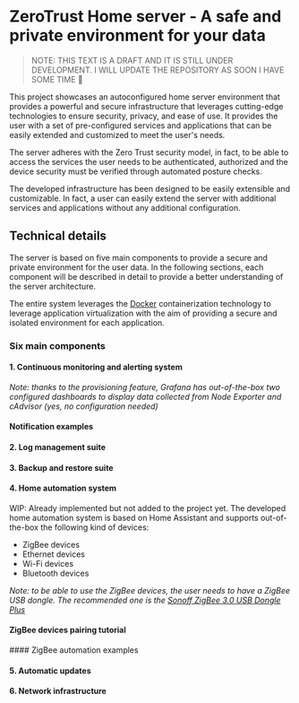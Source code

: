 # ZeroTrust Home server - A safe and private environment for your data

> NOTE: THIS TEXT IS A DRAFT AND IT IS STILL UNDER DEVELOPMENT. I WILL UPDATE THE REPOSITORY AS SOON I HAVE SOME TIME 🥳

This project showcases an autoconfigured home server environment that provides a powerful and secure infrastructure that leverages cutting-edge technologies to ensure security, privacy, and ease of use. It provides the user with a set of pre-configured services and applications that can be easily extended and customized to meet the user's needs.

The server adheres with the Zero Trust security model, in fact, to be able to access the services the user needs to be authenticated, authorized and the device security must be verified through automated posture checks.

The developed infrastructure has been designed to be easily extensible and customizable. In fact, a user can easily extend the server with additional services and applications without any additional configuration.

## Technical details

The server is based on five main components to provide a secure and private environment for the user data. In the following sections, each component will be described in detail to provide a better understanding of the server architecture.

The entire system leverages the [Docker](https://www.docker.com/) containerization technology to leverage application virtualization with the aim of providing a secure and isolated environment for each application.

### Six main components

#### 1. Continuous monitoring and alerting system

*Note: thanks to the provisioning feature, Grafana has out-of-the-box two configured dashboards to display data collected from Node Exporter and cAdvisor (yes, no configuration needed)*

#### Notification examples

#### 2. Log management suite

#### 3. Backup and restore suite

#### 4. Home automation system

WIP: Already implemented but not added to the project yet. The developed home automation system is based on Home Assistant and supports out-of-the-box the following kind of devices:

- ZigBee devices
- Ethernet devices
- Wi-Fi devices
- Bluetooth devices

*Note: to be able to use the ZigBee devices, the user needs to have a ZigBee USB dongle. The recommended one is the [Sonoff ZigBee 3.0 USB Dongle Plus](https://sonoff.tech/product/gateway-and-sensors/sonoff-zigbee-3-0-usb-dongle-plus-p/)*

#### ZigBee devices pairing tutorial

#### ZigBee automation examples

#### 5. Automatic updates
#### 6. Network infrastructure

